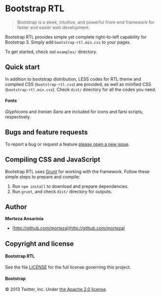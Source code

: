 # Bootstrap RTL

> Bootstrap is a sleek, intuitive, and powerful front-end framework for faster and easier web development.

Bootstrap RTL provides simple yet complete right-to-left capability for Bootstrap 3. Simply add `bootstrap-rtl.min.css` to your pages.

To get started, check out `examples/` directory.


## Quick start

In addition to bootstrap distribution, LESS codes for RTL theme and compiled CSS (`bootstrap-rtl.css`) are provided, as well as minified CSS (`bootstrap-rtl.min.css`). Check `dist/` directory for all the codes you need.

#### Fonts
*Glyphicons* and *Iranian Sans* are included for icons and farsi scripts, respectively.


## Bugs and feature requests

To report a bug or request a feature [please open a new issue](https://github.com/morteza/bootstrap-rtl/issues).

## Compiling CSS and JavaScript

Bootstrap RTL uses [Grunt](http://gruntjs.com/) for working with the framework. Follow these simple steps to prepare and compile:

1. Run `npm install` to download and prepare dependencies.
2. Run `grunt`, and check `dist/` directory for outputs.


## Author

**Morteza Ansarinia**

+ [http://github.com/morteza](http://github.com/morteza)


## Copyright and license


#### Bootstrap RTL
See the file [LICENSE](LICENSE) for the full license governing this project.

#### Bootstrap
&copy; 2013 Twitter, Inc. Under [the Apache 2.0 license](LICENSE.bootstrap).

